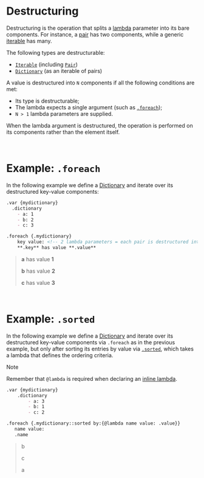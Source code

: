 # Destructuring

Destructuring is the operation that splits a [lambda](lambda) parameter into its bare components. For instance, a [pair](iterable#pair) has two components, while a generic [iterable](iterable) has many.

The following types are destructurable:
- [`Iterable`](iterable) (including [`Pair`](iterable#pair))
- [`Dictionary`](dictionary) (as an iterable of pairs)

A value is destructured into `N` components if all the following conditions are met:
- Its type is destructurable;
- The lambda expects a single argument (such as [`.foreach`](loops));
- `N > 1` lambda parameters are supplied.

When the lambda argument is destructured, the operation is performed on its components rather than the element itself.

&nbsp;

# Example: `.foreach`

In the following example we define a [Dictionary](dictionary) and iterate over its destructured key-value components:

```markdown
.var {mydictionary}
  .dictionary 
    - a: 1
    - b: 2
    - c: 3

.foreach {.mydictionary}
    key value: <!-- 2 lambda parameters = each pair is destructured into its 2 components -->
    **.key** has value **.value**
```
> **a** has value **1**
>
> **b** has value **2**
>
> **c** has value **3**

&nbsp;

# Example: `.sorted`

In the following example we define a [Dictionary](dictionary) and iterate over its destructured key-value components via `.foreach` as in the previous example,
but only after sorting its entries by value via [`.sorted`](iterable#operations), which takes a lambda that defines the ordering criteria.

> [!NOTE]
> Remember that `@lambda` is required when declaring an [inline lambda](lambda#inline-lambda).

```markdown
.var {mydictionary}
    .dictionary
        - a: 3
        - b: 1
        - c: 2

.foreach {.mydictionary::sorted by:{@lambda name value: .value}}
   name value:
   .name
```
> b
>
> c
>
> a